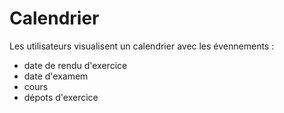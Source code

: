 
# Calendrier

Les utilisateurs visualisent un calendrier avec les évennements :
- date de rendu d'exercice
- date d'examem
- cours
- dépots d'exercice
